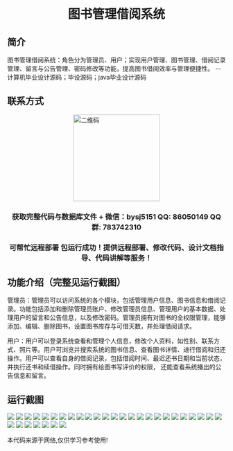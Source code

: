 <p><h1 align="center">图书管理借阅系统</h1></p>

## 简介
图书管理借阅系统：角色分为管理员、用户；实现用户管理、图书管理、借阅记录管理、留言与公告管理、密码修改等功能，提高图书借阅效率与管理便捷性。    --计算机毕业设计源码；毕设源码；java毕业设计源码


## 联系方式
<img src="https://bs-1329754181.cos.ap-shanghai.myqcloud.com/wx.jpg" alt="二维码" style="display: block; margin: 0 auto;" width="200px">
<p><h3 align="center">获取完整代码与数据库文件 + 微信：bysj5151 QQ: 86050149 QQ群: 783742310</h3></p>
<p><h3 align="center">可帮忙远程部署 包运行成功！提供远程部署、修改代码、设计文档指导、代码讲解等服务！</h3></p>

## 功能介绍（完整见运行截图）
管理员：管理员可以访问系统的各个模块，包括管理用户信息、图书信息和借阅记录。功能包括添加和删除管理员账户、修改管理员信息、管理用户的基本数据、处理用户的留言和公告信息，以及修改密码。管理员拥有对图书的全权限管理，能够添加、编辑、删除图书，设置图书库存与可借天数，并处理借阅请求。

用户：用户可以登录系统查看和管理个人信息，修改个人资料，如性别、联系方式、照片等。用户可浏览并搜索系统的图书信息、查看图书详情、进行借阅和归还操作。用户可以查看自身的借阅记录，包括借阅时间、最迟还书日期和当前状态，并执行还书和续借操作。同时拥有给图书写评价的权限， 还能查看系统播出的公告信息和留言。


## 运行截图
![](https://bs-1329754181.cos.ap-shanghai.myqcloud.com/ssm/LibraryManagementSystem/img/001.jpg)
![](https://bs-1329754181.cos.ap-shanghai.myqcloud.com/ssm/LibraryManagementSystem/img/002.jpg)
![](https://bs-1329754181.cos.ap-shanghai.myqcloud.com/ssm/LibraryManagementSystem/img/003.jpg)
![](https://bs-1329754181.cos.ap-shanghai.myqcloud.com/ssm/LibraryManagementSystem/img/004.jpg)
![](https://bs-1329754181.cos.ap-shanghai.myqcloud.com/ssm/LibraryManagementSystem/img/005.jpg)
![](https://bs-1329754181.cos.ap-shanghai.myqcloud.com/ssm/LibraryManagementSystem/img/006.jpg)
![](https://bs-1329754181.cos.ap-shanghai.myqcloud.com/ssm/LibraryManagementSystem/img/007.jpg)
![](https://bs-1329754181.cos.ap-shanghai.myqcloud.com/ssm/LibraryManagementSystem/img/008.jpg)
![](https://bs-1329754181.cos.ap-shanghai.myqcloud.com/ssm/LibraryManagementSystem/img/009.jpg)
![](https://bs-1329754181.cos.ap-shanghai.myqcloud.com/ssm/LibraryManagementSystem/img/010.jpg)
![](https://bs-1329754181.cos.ap-shanghai.myqcloud.com/ssm/LibraryManagementSystem/img/011.jpg)
![](https://bs-1329754181.cos.ap-shanghai.myqcloud.com/ssm/LibraryManagementSystem/img/012.jpg)
![](https://bs-1329754181.cos.ap-shanghai.myqcloud.com/ssm/LibraryManagementSystem/img/013.jpg)
![](https://bs-1329754181.cos.ap-shanghai.myqcloud.com/ssm/LibraryManagementSystem/img/014.jpg)
![](https://bs-1329754181.cos.ap-shanghai.myqcloud.com/ssm/LibraryManagementSystem/img/015.jpg)
![](https://bs-1329754181.cos.ap-shanghai.myqcloud.com/ssm/LibraryManagementSystem/img/016.jpg)
![](https://bs-1329754181.cos.ap-shanghai.myqcloud.com/ssm/LibraryManagementSystem/img/017.jpg)
![](https://bs-1329754181.cos.ap-shanghai.myqcloud.com/ssm/LibraryManagementSystem/img/018.jpg)
![](https://bs-1329754181.cos.ap-shanghai.myqcloud.com/ssm/LibraryManagementSystem/img/019.jpg)
![](https://bs-1329754181.cos.ap-shanghai.myqcloud.com/ssm/LibraryManagementSystem/img/020.jpg)
![](https://bs-1329754181.cos.ap-shanghai.myqcloud.com/ssm/LibraryManagementSystem/img/021.jpg)
![](https://bs-1329754181.cos.ap-shanghai.myqcloud.com/ssm/LibraryManagementSystem/img/022.jpg)
![](https://bs-1329754181.cos.ap-shanghai.myqcloud.com/ssm/LibraryManagementSystem/img/023.jpg)
![](https://bs-1329754181.cos.ap-shanghai.myqcloud.com/ssm/LibraryManagementSystem/img/024.jpg)
![](https://bs-1329754181.cos.ap-shanghai.myqcloud.com/ssm/LibraryManagementSystem/img/025.jpg)
![](https://bs-1329754181.cos.ap-shanghai.myqcloud.com/ssm/LibraryManagementSystem/img/026.jpg)
![](https://bs-1329754181.cos.ap-shanghai.myqcloud.com/ssm/LibraryManagementSystem/img/027.jpg)
![](https://bs-1329754181.cos.ap-shanghai.myqcloud.com/ssm/LibraryManagementSystem/img/028.jpg)
![](https://bs-1329754181.cos.ap-shanghai.myqcloud.com/ssm/LibraryManagementSystem/img/029.jpg)
![](https://bs-1329754181.cos.ap-shanghai.myqcloud.com/ssm/LibraryManagementSystem/img/030.jpg)
![](https://bs-1329754181.cos.ap-shanghai.myqcloud.com/ssm/LibraryManagementSystem/img/031.jpg)
![](https://bs-1329754181.cos.ap-shanghai.myqcloud.com/ssm/LibraryManagementSystem/img/032.jpg)

<p>本代码来源于网络,仅供学习参考使用!</p>
